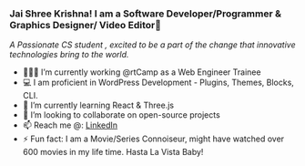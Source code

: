 ### Jai Shree Krishna! I am a Software Developer/Programmer & Graphics Designer/ Video Editor👋
_A Passionate CS student , excited to be a part of the change that innovative technologies bring to the world._

- 👨🏻‍💻 I’m currently working @rtCamp as a Web Engineer Trainee
- 💻 I am proficient in WordPress Development - Plugins, Themes, Blocks, CLI.
- 🔭 I’m currently learning React & Three.js
- 🌱 I’m looking to collaborate on open-source projects
- 📫 Reach me @: [LinkedIn](https://www.linkedin.com/in/takshil-kunadia/)
- ⚡ Fun fact: I am a Movie/Series Connoiseur, might have watched over 600 movies in my life time. Hasta La Vista Baby!
